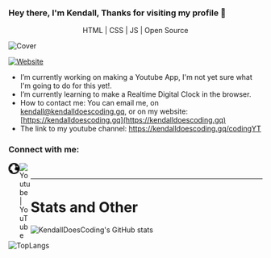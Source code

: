 ### Hey there, I'm Kendall, Thanks for visiting my profile 👋
<div align="center">
  HTML | CSS | JS | Open Source
</div>

![Cover](https://images.kendalldoescoding.gq/KendallDoesCoding.png)


[![Website](https://img.shields.io/website?label=kendalldoescoding.gq&style=for-the-badge&url=https%3A%2F%2Fkendalldoescoding.gq)](https://kendalldoescoding.gq)

- I’m currently working on making a Youtube App, I'm not yet sure what I'm going to do for this yet!.
- I’m currently learning to make a Realtime Digital Clock in the browser.
- How to contact me: You can email me, on kendall@kendalldoescoding.gq, or on my website: [https://kendalldoescoding.gq](https://kendalldoescoding.gq)
- The link to my youtube channel: https://kendalldoescoding.gq/codingYT

### Connect with me:

[<img align="left" alt="kendalldoescoding.gq" width="22px" src="https://raw.githubusercontent.com/iconic/open-iconic/master/svg/globe.svg" />][website]
[<img align="left" alt="Youtube | YouTube" width="22px" src="https://cdn.jsdelivr.net/npm/simple-icons@v3/icons/youtube.svg" />][youtube]

<br />


---

# Stats and Other

![KendallDoesCoding's GitHub stats](https://github-readme-stats.vercel.app/api?username=KendalldoesCoding&show_icons=true&theme=tokyonight)

![TopLangs](https://github-readme-stats.vercel.app/api/top-langs/?username=KendallDoesCoding&layout=compact&langs_count=100)

[website]: https://kendalldoescoding.gq
[youtube]: https://kendalldoescoding.gq/codingYT
